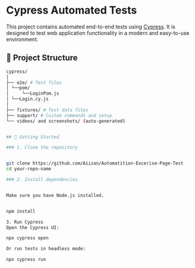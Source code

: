 # Cypress Automated Tests

This project contains automated end-to-end tests using [Cypress](https://www.cypress.io/). It is designed to test web application functionality in a modern and easy-to-use environment.

## 📁 Project Structure
```bash
cypress/
│
├── e2e/ # Test files
│ └──pom/
│     └──LoginPom.js 
│ └──Login.cy.js
│
├── fixtures/ # Test data files
├── support/ # Custom commands and setup
└── videos/ and screenshots/ (auto-generated)


## 🚀 Getting Started

### 1. Clone the repository


git clone https://github.com/Aiizan/Automatition-Excerise-Page-Test
cd your-repo-name

### 2. Install dependencies


Make sure you have Node.js installed.


npm install

3. Run Cypress
Open the Cypress UI:

npx cypress open

Or run tests in headless mode:

npx cypress run

